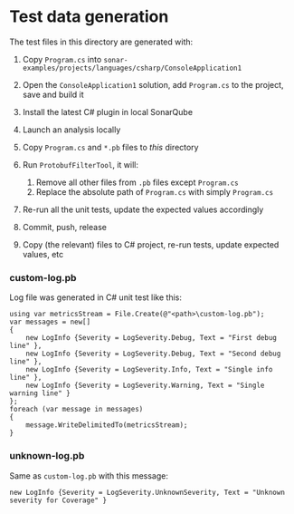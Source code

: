 Test data generation
====================

The test files in this directory are generated with:

1. Copy `Program.cs` into `sonar-examples/projects/languages/csharp/ConsoleApplication1`

2. Open the `ConsoleApplication1` solution, add `Program.cs` to the project, save and build it

3. Install the latest C# plugin in local SonarQube

4. Launch an analysis locally

5. Copy `Program.cs` and `*.pb` files to *this* directory

6. Run `ProtobufFilterTool`, it will:
    1. Remove all other files from `.pb` files except `Program.cs`
    2. Replace the absolute path of `Program.cs` with simply `Program.cs`

7. Re-run all the unit tests, update the expected values accordingly

8. Commit, push, release

9. Copy (the relevant) files to C# project, re-run tests, update expected values, etc

### custom-log.pb

Log file was generated in C# unit test like this:

```
using var metricsStream = File.Create(@"<path>\custom-log.pb");
var messages = new[]
{
    new LogInfo {Severity = LogSeverity.Debug, Text = "First debug line" },
    new LogInfo {Severity = LogSeverity.Debug, Text = "Second debug line" },
    new LogInfo {Severity = LogSeverity.Info, Text = "Single info line" },
    new LogInfo {Severity = LogSeverity.Warning, Text = "Single warning line" }
};
foreach (var message in messages)
{
    message.WriteDelimitedTo(metricsStream);
}
```

### unknown-log.pb

Same as `custom-log.pb` with this message:

```
new LogInfo {Severity = LogSeverity.UnknownSeverity, Text = "Unknown severity for Coverage" }
```
